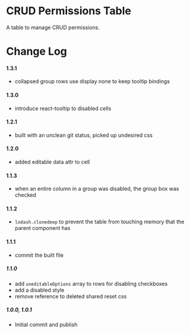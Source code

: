 # CRUD Permissions Table

A table to manage CRUD permissions.

# Change Log

#### 1.3.1
- collapsed group rows use display none to keep tooltip bindings

#### 1.3.0
- introduce react-tooltip to disabled cells

#### 1.2.1
- built with an unclean git status, picked up undesired css

#### 1.2.0
- added editable data attr to cell

#### 1.1.3
- when an entire column in a group was disabled, the group box was checked

#### 1.1.2
- `lodash.clonedeep` to prevent the table from touching memory that the parent component has

#### 1.1.1
- commit the built file

##### 1.1.0
- add `uneditableOptions` array to rows for disabling checkboxes
- add a disabled style
- remove reference to deleted shared reset css

##### 1.0.0, 1.0.1
- Initial commit and publish
